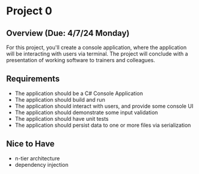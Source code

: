 # Project 0

## Overview (Due: 4/7/24 Monday)

For this project, you'll create a console application, where the application will be interacting with users via terminal. The project will conclude with a presentation of working software to trainers and colleagues.

## Requirements

- The application should be a C# Console Application
- The application should build and run
- The application should interact with users, and provide some console UI
- The application should demonstrate some input validation
- The application should have unit tests
- The application should persist data to one or more files via serialization

## Nice to Have
- n-tier architecture
- dependency injection
